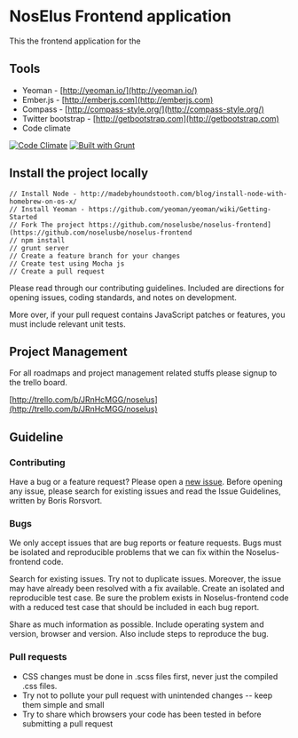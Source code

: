 # NosElus Frontend application

This the frontend application for the

## Tools

* Yeoman - [http://yeoman.io/](http://yeoman.io/)
* Ember.js - [http://emberjs.com](http://emberjs.com)
* Compass - [http://compass-style.org/](http://compass-style.org/)
* Twitter bootstrap - [http://getbootstrap.com](http://getbootstrap.com)
* Code climate 

[![Code Climate](https://codeclimate.com/github/noselusbe/noselus-frontend.png)](https://codeclimate.com/github/noselusbe/noselus-frontend)
[![Built with Grunt](https://cdn.gruntjs.com/builtwith.png)](http://gruntjs.com/)

## Install the project locally

```
// Install Node - http://madebyhoundstooth.com/blog/install-node-with-homebrew-on-os-x/
// Install Yeoman - https://github.com/yeoman/yeoman/wiki/Getting-Started
// Fork The project https://github.com/noselusbe/noselus-frontend](https://github.com/noselusbe/noselus-frontend
// npm install
// grunt server
// Create a feature branch for your changes
// Create test using Mocha js
// Create a pull request
```
Please read through our contributing guidelines. Included are directions for opening issues, coding standards, and notes on development.

More over, if your pull request contains JavaScript patches or features, you must include relevant unit tests.

## Project Management

For all roadmaps and project management related stuffs please signup to the trello board.

[http://trello.com/b/JRnHcMGG/noselus](http://trello.com/b/JRnHcMGG/noselus)

## Guideline

### Contributing

Have a bug or a feature request? Please open a [new issue](https://github.com/noselusbe/noselus-frontend/issues). Before opening any issue, please search for existing issues and read the Issue Guidelines, written by Boris Rorsvort.


### Bugs

We only accept issues that are bug reports or feature requests. Bugs must be isolated and reproducible problems that we can fix within the Noselus-frontend code.

Search for existing issues. Try not to duplicate issues. Moreover, the issue may have already been resolved with a fix available.
Create an isolated and reproducible test case. Be sure the problem exists in Noselus-frontend code with a reduced test case that should be included in each bug report.

Share as much information as possible. Include operating system and version, browser and version. Also include steps to reproduce the bug.

### Pull requests

* CSS changes must be done in .scss files first, never just the compiled .css files.
* Try not to pollute your pull request with unintended changes -- keep them simple and small
* Try to share which browsers your code has been tested in before submitting a pull request



